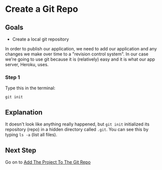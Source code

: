 # Create a Git Repo
## Goals
* Create a local git repository

In order to publish our application, we need to add our application and any changes we make over time to a 
"revision control system". In our case we're going to use git because it is (relatively) easy and it is what our 
app server, Heroku, uses.

### Step 1
Type this in the terminal:

```text
git init
```

## Explanation
It doesn't look like anything really happened, but `git init` initialized its repository (repo) in a hidden directory 
called `.git`. You can see this by typing `ls -a` (list all files).

## Next Step
Go on to [Add The Project To The Git Repo](add_the_project_to_the_git_repo)

